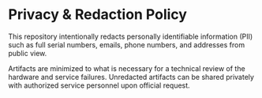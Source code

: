 # Privacy & Redaction Policy

This repository intentionally redacts personally identifiable information (PII) such as full serial numbers, emails, phone numbers, and addresses from public view. 

Artifacts are minimized to what is necessary for a technical review of the hardware and service failures. Unredacted artifacts can be shared privately with authorized service personnel upon official request.